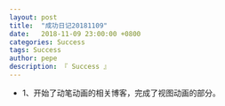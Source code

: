 ```yaml
---
layout: post
title:  "成功日记20181109"
date:   2018-11-09 23:00:00 +0800
categories: Success
tags: Success
author: pepe
description: 『 Success 』
---
```


* 1、开始了动笔动画的相关博客，完成了视图动画的部分。
